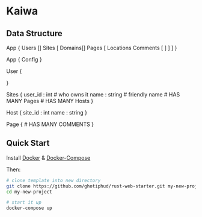 # Kaiwa

## Data Structure
App {
    Users []
    Sites [
        Domains[]
        Pages [
            Locations<String>
            Comments [
            ]
        ]
    ]
}

App {
    Config
}

User {

}

Sites {
    user_id : int # who owns it
    name : string # friendly name
    # HAS MANY Pages
    # HAS MANY Hosts
}

Host {
    site_id : int
    name : string
}

Page {
    # HAS MANY COMMENTS
}

## Quick Start

Install [Docker](https://docs.docker.com/engine/installation/) & [Docker-Compose](https://docs.docker.com/compose/install/)

Then:

```bash 
# clone template into new directory
git clone https://github.com/ghotiphud/rust-web-starter.git my-new-project
cd my-new-project

# start it up
docker-compose up
```
